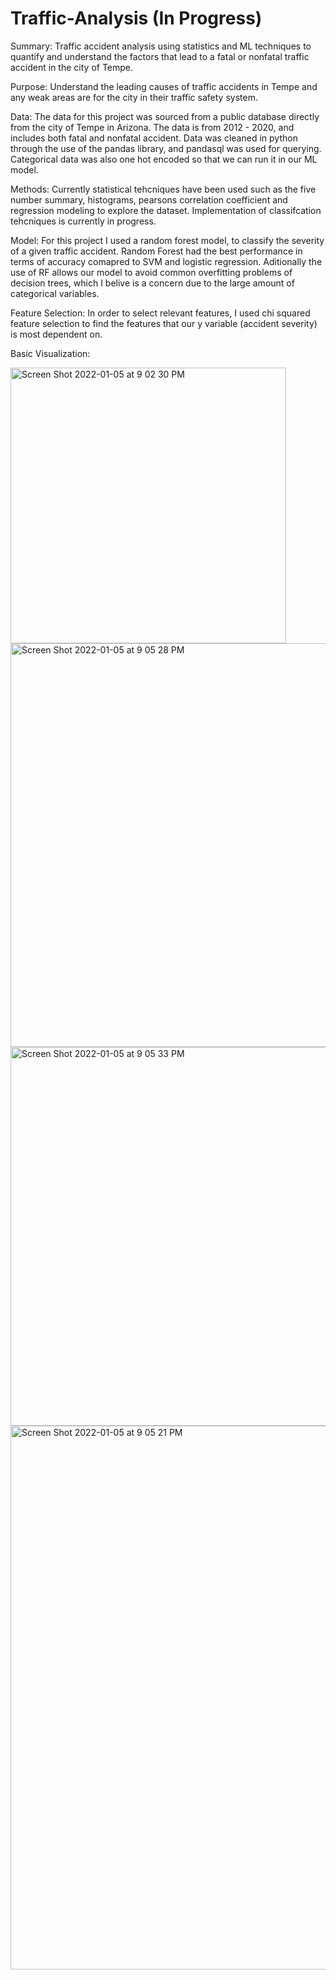 # Traffic-Analysis (In Progress)
Summary: Traffic accident analysis using statistics and ML techniques to quantify and understand the factors that lead to a fatal or nonfatal traffic accident in the city of Tempe.

Purpose: Understand the leading causes of traffic accidents in Tempe and any weak areas are for the city in their traffic safety system.

Data: The data for this project was sourced from a public database directly from the city of Tempe in Arizona. The data is from 2012 - 2020, and includes both fatal and nonfatal accident. Data was cleaned in python through the use of the pandas library, and pandasql was used for querying. Categorical data was also one hot encoded so that we can run it in our ML model.

Methods: Currently statistical tehcniques have been used such as the five number summary, histograms, pearsons correlation coefficient and regression modeling to explore the dataset. Implementation of classifcation tehcniques is currently in progress.

Model: For this project I used a random forest model, to classify the severity of a given traffic accident. Random Forest had the best performance in terms of accuracy comapred to SVM and logistic regression. Aditionally the use of RF allows our model to avoid common overfitting problems of decision trees, which I belive is a concern due to the large amount of categorical variables.

Feature Selection: In order to select relevant features, I used chi squared feature selection to find the features that our y variable (accident severity) is most dependent on. 

Basic Visualization:

<img width="441" alt="Screen Shot 2022-01-05 at 9 02 30 PM" src="https://user-images.githubusercontent.com/88412646/148326656-859dc362-96db-4c25-8b91-3f939297ad45.png">


<img width="646" alt="Screen Shot 2022-01-05 at 9 05 28 PM" src="https://user-images.githubusercontent.com/88412646/148326632-578895fb-e141-4579-b23a-5abac3015778.png">

<img width="606" alt="Screen Shot 2022-01-05 at 9 05 33 PM" src="https://user-images.githubusercontent.com/88412646/148326637-8cdcffb0-c86b-4795-9ed7-d38c55aa0de7.png">

<img width="870" alt="Screen Shot 2022-01-05 at 9 05 21 PM" src="https://user-images.githubusercontent.com/88412646/148326642-db51b8b4-19a1-42b7-b8b7-d4946a4e5adf.png">

